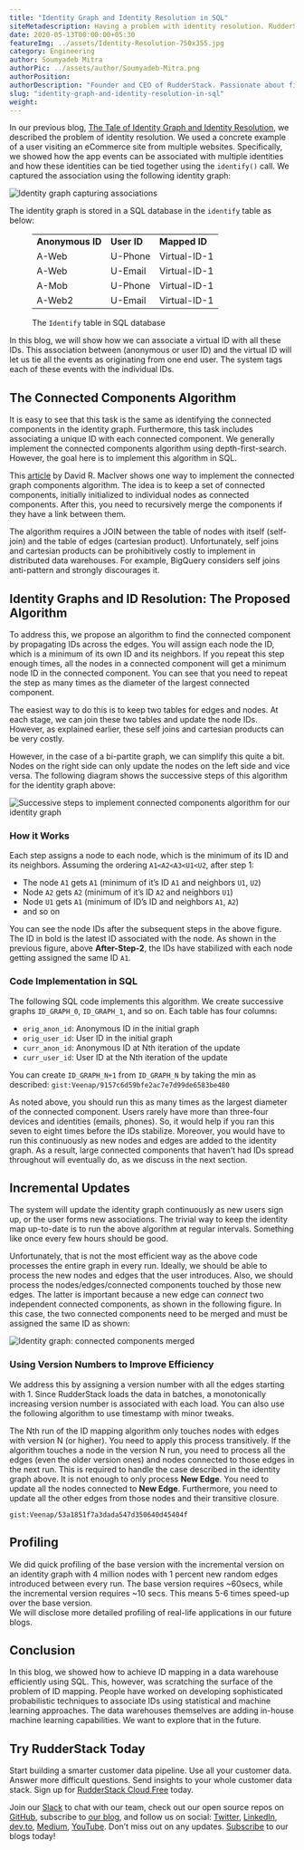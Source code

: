 ```yaml
---
title: "Identity Graph and Identity Resolution in SQL"
siteMetadescription: Having a problem with identity resolution. RudderStack sponsors a  modern solution which is the identity of graph and identity resolution in a SQL database
date: 2020-05-13T00:00:00+05:30
featureImg: ../assets/Identity-Resolution-750x355.jpg
category: Engineering
author: Soumyadeb Mitra
authorPic: ../assets/author/Soumyadeb-Mitra.png
authorPosition: 
authorDescription: "Founder and CEO of RudderStack. Passionate about finding engineering solutions to real-world problems."
slug: "identity-graph-and-identity-resolution-in-sql"
weight: 
---
```

In our previous blog, [The Tale of Identity Graph and Identity Resolution](https://rudderstack.com/blog/the-tale-of-identity-graph-and-identity-resolution/), we described the problem of identity resolution. We used a concrete example of a user visiting an eCommerce site from multiple websites. Specifically, we showed how the app events can be associated with multiple identities and how these identities can be tied together using the `identify()` call. We captured the association using the following identity graph:

![Identity graph capturing associations](../assets/markdown/b9WZ7mIKq9ockjcb.png)

The identity graph is stored in a SQL database in the `identify` table as below:

<figure class="wp-block-table"><table><tbody><tr><td><strong>Anonymous ID</strong></td><td><strong>User ID</strong></td><td><strong>Mapped ID</strong></td></tr><tr><td>A-Web</td><td>U-Phone</td><td>Virtual-ID-1</td></tr><tr><td>A-Web</td><td>U-Email</td><td>Virtual-ID-1</td></tr><tr><td>A-Mob</td><td>U-Phone</td><td>Virtual-ID-1</td></tr><tr><td>A-Web2</td><td>U-Email</td><td>Virtual-ID-1</td></tr></tbody></table><figcaption>The <code>Identify</code> table in SQL database</figcaption></figure>

In this blog, we will show how we can associate a virtual ID with all these IDs. This association between (anonymous or user ID) and the virtual ID will let us tie all the events as originating from one end user. The system tags each of these events with the individual IDs.

The Connected Components Algorithm
----------------------------------

It is easy to see that this task is the same as identifying the connected components in the identity graph. Furthermore, this task includes associating a unique ID with each connected component. We generally implement the connected components algorithm using depth-first-search. However, the goal here is to implement this algorithm in SQL.

This [article](https://www.drmaciver.com/2008/11/computing-connected-graph-components-via-sql/) by David R. Maclver shows one way to implement the connected graph components algorithm. The idea is to keep a set of connected components, initially initialized to individual nodes as connected components. After this, you need to recursively merge the components if they have a link between them.

The algorithm requires a JOIN between the table of nodes with itself (self-join) and the table of edges (cartesian product). Unfortunately, self joins and cartesian products can be prohibitively costly to implement in distributed data warehouses. For example, BigQuery considers self joins anti-pattern and strongly discourages it. 

Identity Graphs and ID Resolution: The Proposed Algorithm
---------------------------------------------------------

To address this, we propose an algorithm to find the connected component by propagating IDs across the edges. You will assign each node the ID, which is a minimum of its own ID and its neighbors. If you repeat this step enough times, all the nodes in a connected component will get a minimum node ID in the connected component. You can see that you need to repeat the step as many times as the diameter of the largest connected component.  

The easiest way to do this is to keep two tables for edges and nodes. At each stage, we can join these two tables and update the node IDs. However, as explained earlier, these self joins and cartesian products can be very costly.  

However, in the case of a bi-partite graph, we can simplify this quite a bit. Nodes on the right side can only update the nodes on the left side and vice versa. The following diagram shows the successive steps of this algorithm for the identity graph above:

![Successive steps to implement connected components algorithm for our identity graph](../assets/markdown/JHRyzw2WOFrv2apT.png)

### How it Works

Each step assigns a node to each node, which is the minimum of its ID and its neighbors. Assuming the ordering `A1<A2<A3<U1<U2`, after step 1: 

*   The node `A1` gets `A1` (minimum of it’s ID `A1` and neighbors `U1`, `U2`)
*   Node `A2` gets `A2` (minimum of it’s ID `A2` and neighbors `U1`)
*   Node `U1` gets `A1` (minimum of ID’s ID and neighbors `A1`, `A2`)
*   and so on

You can see the node IDs after the subsequent steps in the above figure. The ID in bold is the latest ID associated with the node. As shown in the previous figure, above **After-Step-2**, the IDs have stabilized with each node getting assigned the same ID `A1`.

### Code Implementation in SQL

The following SQL code implements this algorithm. We create successive graphs `ID_GRAPH_0`, `ID_GRAPH_1`, and so on. Each table has four columns: 

*   `orig_anon_id`: Anonymous ID in the initial graph
*   `orig_user_id`: User ID in the initial graph 
*   `curr_anon_id`: Anonymous ID at Nth iteration of the update
*   `curr_user_id`: User ID at the Nth iteration of the update

You can create `ID_GRAPH_N+1` from `ID_GRAPH_N` by taking the min as described:
`gist:Veenap/9157c6d59bfe2ac7e7d99de6583be480`

As noted above, you should run this as many times as the largest diameter of the connected component. Users rarely have more than three-four devices and identities (emails, phones). So, it would help if you ran this seven to eight times before the IDs stabilize. Moreover, you would have to run this continuously as new nodes and edges are added to the identity graph. As a result, large connected components that haven’t had IDs spread throughout will eventually do, as we discuss in the next section.

**Incremental Updates**
-----------------------

The system will update the identity graph continuously as new users sign up, or the user forms new associations. The trivial way to keep the identity map up-to-date is to run the above algorithm at regular intervals. Something like once every few hours should be good. 

Unfortunately, that is not the most efficient way as the above code processes the entire graph in every run. Ideally, we should be able to process the new nodes and edges that the user introduces. Also, we should process the nodes/edges/connected components touched by those new edges. The latter is important because a new edge can _connect_ two independent connected components, as shown in the following figure. In this case, the two connected components need to be merged and must be assigned the same ID as shown:

![Identity graph: connected components merged](../assets/markdown/qm2ijDBsUg9b7KA4.png)

### Using Version Numbers to Improve Efficiency

We address this by assigning a version number with all the edges starting with 1. Since RudderStack loads the data in batches, a monotonically increasing version number is associated with each load. You can also use the following algorithm to use timestamp with minor tweaks.

The Nth run of the ID mapping algorithm only touches nodes with edges with version N (or higher). You need to apply this process transitively. If the algorithm touches a node in the version N run, you need to process all the edges (even the older version ones) and nodes connected to those edges in the next run. This is required to handle the case described in the identity graph above. It is not enough to only process **New Edge**. You need to update all the nodes connected to **New Edge**. Furthermore, you need to update all the other edges from those nodes and their transitive closure.

`gist:Veenap/53a1851f7a3dada547d350640d45404f`


**Profiling**
-------------

We did quick profiling of the base version with the incremental version on an identity graph with 4 million nodes with 1 percent new random edges introduced between every run. The base version requires ~60secs, while the incremental version requires ~10 secs. This means 5-6 times speed-up over the base version.  
We will disclose more detailed profiling of real-life applications in our future blogs.

**Conclusion**
--------------

In this blog, we showed how to achieve ID mapping in a data warehouse efficiently using SQL. This, however, was scratching the surface of the problem of ID mapping. People have worked on developing sophisticated probabilistic techniques to associate IDs using statistical and machine learning approaches. The data warehouses themselves are adding in-house machine learning capabilities. We want to explore that in the future.

## Try RudderStack Today

Start building a smarter customer data pipeline. Use all your customer data. Answer more difficult questions. Send insights to your whole customer data stack. Sign up for [RudderStack Cloud Free](https://app.rudderlabs.com/signup?type=freetrial) today.

Join our [Slack](https://resources.rudderstack.com/join-rudderstack-slack) to chat with our team, check out our open source repos on [GitHub](https://github.com/rudderlabs), subscribe to [our blog](https://rudderstack.com/blog/), and follow us on social: [Twitter](https://twitter.com/RudderStack), [LinkedIn](https://www.linkedin.com/company/rudderlabs/), [dev.to](https://dev.to/rudderstack), [Medium](https://rudderstack.medium.com/), [YouTube](https://www.youtube.com/channel/UCgV-B77bV_-LOmKYHw8jvBw). Don’t miss out on any updates. [Subscribe](https://rudderstack.com/blog/) to our blogs today!